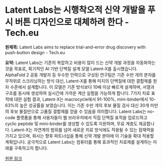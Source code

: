 # Latent Labs는 시행착오적 신약 개발을 푸시 버튼 디자인으로 대체하려 한다 - Tech.eu

**원제목:** Latent Labs aims to replace trial-and-error drug discovery with push-button design - Tech.eu

**요약:** Latent Labs는 기존의 복잡하고 비용이 많이 드는 신약 개발 과정을 자동화하는 것을 목표로, 획기적인 AI 기반 단백질 설계 모델 Latent-X를 출시했습니다.  AlphaFold 2 공동 개발자 등 우수한 인력으로 구성된 연구팀은 기존 수만 개의 분자를 무작위로 스크리닝하는 방식 대신, Latent-X를 통해 미지의 단백질에 대한 결합제를 원자 수준에서 설계합니다.  이 모델은 기존 방식보다 10배 이상 빠르게 설계하며, 서열과 구조를 동시에 생성하여 실시간에 가까운 계산 실험을 가능하게 합니다.  7가지 치료 표적에 대한 실험 결과, Latent-X는 macrocycle에서 91-100%, mini-binder에서 10-63%의 높은 성공률을 보였습니다.  이는 기존 수만 개의 후보 물질 검사 대신 30개 미만의 후보 물질만으로 고품질 결합제를 얻을 수 있음을 의미합니다.  Latent Labs는 no-code 플랫폼을 통해 사용자들이 웹 브라우저에서 직접 단백질 표적을 업로드하고 cyclic peptide 및 mini-binder를 생성할 수 있도록 지원하며, 무료 계층도 제공합니다.  Latent-X는 자연계의 범위를 넘어 새로운 치료 방식에도 적용될 수 있는 잠재력을 가지고 있으며, 회사는 향후 파트너십을 통해 신약 개발 분야에 이 기술을 확대 적용할 계획입니다.  궁극적으로 Latent Labs는 컴퓨터를 통해 효과적인 치료제를 설계하는 미래를 구축하고자 합니다.

[원문 링크](https://tech.eu/2025/07/22/latent-labs-aims-to-replace-trial-and-error-drug-discovery-with-push-button-design/)
